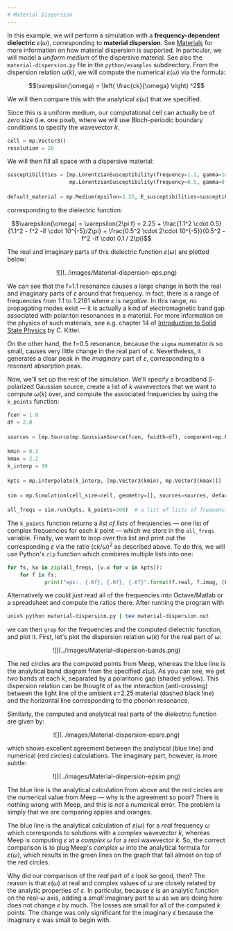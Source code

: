 ```yaml
---
# Material Dispersion
---
```


In this example, we will perform a simulation with a **frequency-dependent dielectric** $\varepsilon(\omega)$, corresponding to **material dispersion**. See [Materials](../Materials/#material-dispersion) for more information on how material dispersion is supported. In particular, we will model a *uniform medium* of the dispersive material. See also the `material-dispersion.py` file in the `python/examples` subdirectory. From the dispersion relation $\omega(k)$, we will compute the numerical $\varepsilon(\omega)$ via the formula:

$$\varepsilon(\omega) = \left( \frac{ck}{\omega} \right) ^2$$

We will then compare this with the analytical $\varepsilon(\omega)$ that we specified.

Since this is a uniform medium, our computational cell can actually be of *zero* size (i.e. one pixel), where we will use Bloch-periodic boundary conditions to specify the wavevector *k*.

```py
cell = mp.Vector3()
resolution = 20
```

We will then fill all space with a dispersive material:

```py
susceptibilities = [mp.LorentzianSusceptibility(frequency=1.1, gamma=1e-5, sigma=0.5),
                    mp.LorentzianSusceptibility(frequency=0.5, gamma=0.1, sigma=2e-5)]

default_material = mp.Medium(epsilon=2.25, E_susceptibilities=susceptibilities)
```

corresponding to the dielectric function:

$$\varepsilon(\omega) = \varepsilon(2\pi f) = 2.25 + \frac{1.1^2 \cdot 0.5}{1.1^2 - f^2 -if \cdot 10^{-5}/2\pi} + \frac{0.5^2 \cdot 2\cdot 10^{-5}}{0.5^2 - f^2 -if \cdot 0.1 / 2\pi}$$

The real and imaginary parts of this dielectric function $\varepsilon(\omega)$ are plotted below:

<center>
![](../images/Material-dispersion-eps.png)
</center>

We can see that the f=1.1 resonance causes a large change in both the real and imaginary parts of $\varepsilon$ around that frequency. In fact, there is a range of frequencies from 1.1 to 1.2161 where $\varepsilon$ is *negative*. In this range, no propagating modes exist &mdash; it is actually a kind of electromagnetic band gap associated with polariton resonances in a material. For more information on the physics of such materials, see e.g. chapter 14 of [Introduction to Solid State Physics](http://www.wiley.com/WileyCDA/WileyTitle/productCd-EHEP000803.html) by C. Kittel.

On the other hand, the f=0.5 resonance, because the `sigma` numerator is so small, causes very little change in the real part of $\varepsilon$. Nevertheless, it generates a clear peak in the *imaginary* part of $\varepsilon$, corresponding to a resonant absorption peak.

Now, we'll set up the rest of the simulation. We'll specify a broadband *S*-polarized Gaussian source, create a list of *k* wavevectors that we want to compute $\omega(k)$ over, and compute the associated frequencies by using the `k_points` function:

```py
fcen = 1.0
df = 2.0

sources = [mp.Source(mp.GaussianSource(fcen, fwidth=df), component=mp.Ez, center=mp.Vector3())]

kmin = 0.3
kmax = 2.2
k_interp = 99

kpts = mp.interpolate(k_interp, [mp.Vector3(kmin), mp.Vector3(kmax)])

sim = mp.Simulation(cell_size=cell, geometry=[], sources=sources, default_material=default_material, resolution=resolution)

all_freqs = sim.run(kpts, k_points=200)  # a list of lists of frequencies
```

The `k_points` function returns a *list of lists* of frequencies &mdash; one list of complex frequencies for each *k* point &mdash; which we store in the `all_freqs` variable. Finally, we want to loop over this list and print out the corresponding $\varepsilon$ via the ratio $(ck/\omega)^2$ as described above. To do this, we will use Python's `zip` function which combines multiple lists into one:

```py
for fs, kx in zip(all_freqs, [v.x for v in kpts]):
    for f in fs:
            print("eps:, {.6f}, {.6f}, {.6f}".format(f.real, f.imag, (kx / f)**2))
```

Alternatively we could just read all of the frequencies into Octave/Matlab or a spreadsheet and compute the ratios there. After running the program with

```sh
unix% python material-dispersion.py | tee material-dispersion.out
```

we can then `grep` for the frequencies and the computed dielectric function, and plot it. First, let's plot the dispersion relation $\omega(k)$ for the real part of $\omega$:

<center>
![](../images/Material-dispersion-bands.png)
</center>

The red circles are the computed points from Meep, whereas the blue line is the analytical band diagram from the specified $\varepsilon(\omega)$. As you can see, we get *two* bands at each *k*, separated by a polaritonic gap (shaded yellow). This dispersion relation can be thought of as the interaction (anti-crossing) between the light line of the ambient $\varepsilon$=2.25 material (dashed black line) and the horizontal line corresponding to the phonon resonance.

Similarly, the computed and analytical real parts of the dielectric function are given by:

<center>
![](../images/Material-dispersion-epsre.png)
</center>

which shows excellent agreement between the analytical (blue line) and numerical (red circles) calculations. The imaginary part, however, is more subtle:

<center>
![](../images/Material-dispersion-epsim.png)
</center>

The blue line is the analytical calculation from above and the red circles are the numerical value from Meep &mdash; why is the agreement so poor? There is nothing wrong with Meep, and this is *not* a numerical error. The problem is simply that we are comparing apples and oranges.

The blue line is the analytical calculation of $\varepsilon(\omega)$ for a *real* frequency $\omega$ which corresponds to solutions with a *complex* wavevector *k*, whereas Meep is computing $\varepsilon$ at a *complex* $\omega$ for a *real* wavevector *k*. So, the correct comparison is to plug Meep's *complex* $\omega$ into the analytical formula for $\varepsilon(\omega)$, which results in the green lines on the graph that fall almost on top of the red circles.

Why did our comparison of the *real* part of $\varepsilon$ look so good, then? The reason is that $\varepsilon(\omega)$ at real and complex values of $\omega$ are closely related by the analytic properties of $\varepsilon$. In particular, because $\varepsilon$ is an analytic function on the real-$\omega$ axis, adding a *small* imaginary part to $\omega$ as we are doing here does not change $\varepsilon$ by much. The losses are small for all of the computed *k* points. The change was only significant for the imaginary $\varepsilon$ because the imaginary $\varepsilon$ was small to begin with.